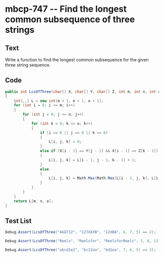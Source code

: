 # mbcp-747 -- Find the longest common subsequence of three strings

## Text

Write a function to find the longest common subsequence for the given three string sequence.

## Code

```csharp
public int LcsOfThree(char[] X, char[] Y, char[] Z, int m, int n, int o) 
{
    int[,,] L = new int[m + 1, n + 1, o + 1];
    for (int i = 0; i <= m; i++) 
    {
        for (int j = 0; j <= n; j++) 
        {
            for (int k = 0; k <= o; k++) 
            {
                if (i == 0 || j == 0 || k == 0) 
                {
                    L[i, j, k] = 0;
                }
                else if (X[i - 1] == Y[j - 1] && X[i - 1] == Z[k - 1]) 
                {
                    L[i, j, k] = L[i - 1, j - 1, k - 1] + 1;
                }
                else 
                {
                    L[i, j, k] = Math.Max(Math.Max(L[i - 1, j, k], L[i, j - 1, k]), L[i, j, k - 1]);
                }
            }
        }
    }
    return L[m, n, o];
}
```

## Test List

```csharp
Debug.Assert(LcsOfThree("AGGT12", "12TXAYB", "12XBA", 6, 7, 5) == 2);
```

```csharp
Debug.Assert(LcsOfThree("Reels", "Reelsfor", "ReelsforReels", 5, 8, 13) == 5);
```

```csharp
Debug.Assert(LcsOfThree("abcd1e2", "bc12ea", "bd1ea", 7, 6, 5) == 3);
```

